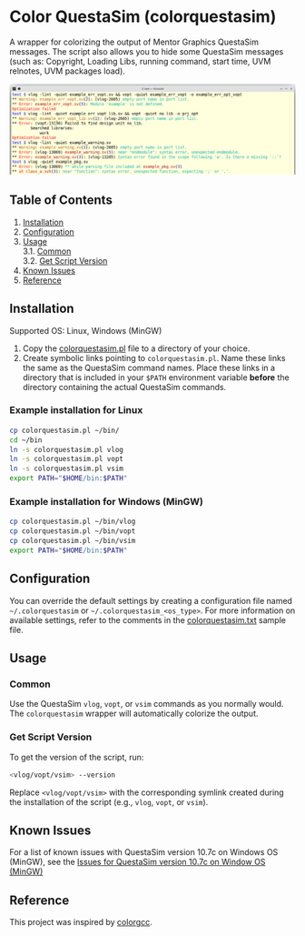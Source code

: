 # Color QuestaSim (colorquestasim)

A wrapper for colorizing the output of Mentor Graphics QuestaSim messages.
The script also allows you to hide some QuestaSim messages (such as: Copyright, Loading Libs,
running command, start time, UVM relnotes, UVM packages load).

![Screenshot](image/Screenshot.png "Screenshot")

## Table of Contents

1. [Installation](#installation)
2. [Configuration](#configuration)
3. [Usage](#usage)\
   3.1. [Common](#common)\
   3.2. [Get Script Version](#get-script-version)
4. [Known Issues](#known-issues)
5. [Reference](#reference)

## Installation

Supported OS: Linux, Windows (MinGW)

1. Copy the [colorquestasim.pl](colorquestasim.pl) file to a directory of your choice.
2. Create symbolic links pointing to `colorquestasim.pl`. Name these links the same as the
QuestaSim command names. Place these links in a directory that is included in your `$PATH`
environment variable **before** the directory containing the actual QuestaSim commands.

### Example installation for Linux

```bash
cp colorquestasim.pl ~/bin/
cd ~/bin
ln -s colorquestasim.pl vlog
ln -s colorquestasim.pl vopt
ln -s colorquestasim.pl vsim
export PATH="$HOME/bin:$PATH"
```

### Example installation for Windows (MinGW)

```bash
cp colorquestasim.pl ~/bin/vlog
cp colorquestasim.pl ~/bin/vopt
cp colorquestasim.pl ~/bin/vsim
export PATH="$HOME/bin:$PATH"
```

## Configuration

You can override the default settings by creating a configuration file named `~/.colorquestasim`
or `~/.colorquestasim_<os_type>`. For more information on available settings, refer to the
comments in the [colorquestasim.txt](colorquestasim.txt) sample file.

## Usage

### Common

Use the QuestaSim `vlog`, `vopt`, or `vsim` commands as you normally would. The `colorquestasim`
wrapper will automatically colorize the output.

### Get Script Version

To get the version of the script, run:

```bash
<vlog/vopt/vsim> --version
```

Replace `<vlog/vopt/vsim>` with the corresponding symlink created during the installation of the
script (e.g., `vlog`, `vopt`, or `vsim`).

## Known Issues

For a list of known issues with QuestaSim version 10.7c on Windows OS (MinGW), see the
[Issues for QuestaSim version 10.7c on Window OS (MinGW)](issues_questasim10c7_mingw.md)

## Reference
This project was inspired by [colorgcc](https://github.com/colorgcc/colorgcc).
